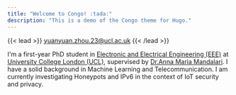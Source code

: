 ```yaml
---
title: "Welcome to Congo! :tada:"
description: "This is a demo of the Congo theme for Hugo."
---
```


{{< lead >}}
yuanyuan.zhou.23@ucl.ac.uk
{{< /lead >}}

I'm a first-year PhD student in [Electronic and Electrical Engineering (EEE)](https://www.ucl.ac.uk/electronic-electrical-engineering/research/information-and-communication-engineering) at [University College London (UCL)](https://www.ucl.ac.uk/), supervised by [Dr.Anna Maria Mandalari](https://profiles.ucl.ac.uk/89052). I have a solid background in Machine Learning and Telecommunication. I am currently investigating Honeypots and IPv6 in the context of IoT security and privacy.

